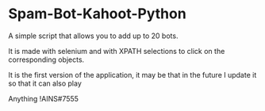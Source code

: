 # Spam-Bot-Kahoot-Python
A simple script that allows you to add up to 20 bots.

It is made with selenium and with XPATH selections to click on the corresponding objects.

It is the first version of the application, it may be that in the future I update it so that it can also play

Anything !AINS#7555
